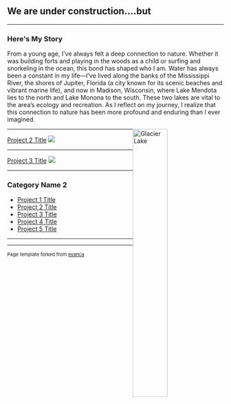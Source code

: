 ## We are under construction....but

---

### Here's My Story 

From a young age, I’ve always felt a deep connection to nature. Whether it was building forts and playing in the woods as a child or surfing and snorkeling in the ocean, this bond has shaped who I am. Water has always been a constant in my life—I’ve lived along the banks of the Mississippi River, the shores of Jupiter, Florida (a city known for its scenic beaches and vibrant marine life), and now in Madison, Wisconsin, where Lake Mendota lies to the north and Lake Monona to the south. These two lakes are vital to the area’s ecology and recreation. As I reflect on my journey, I realize that this connection to nature has been more profound and enduring than I ever imagined.

<img src="images/glacierlake.jpg?raw=true" alt="Glacier Lake" width="40%" align="right" style="margin: 0 10px 10px 0;" />

---
[Project 2 Title](/pdf/sample_presentation.pdf)
<img src="images/dummy_thumbnail.jpg?raw=true"/>

---
[Project 3 Title](http://example.com/)
<img src="images/dummy_thumbnail.jpg?raw=true"/>

---

### Category Name 2

- [Project 1 Title](http://example.com/)
- [Project 2 Title](http://example.com/)
- [Project 3 Title](http://example.com/)
- [Project 4 Title](http://example.com/)
- [Project 5 Title](http://example.com/)

---




---
<p style="font-size:11px">Page template forked from <a href="https://github.com/evanca/quick-portfolio">evanca</a></p>
<!-- Remove above link if you don't want to attibute -->
